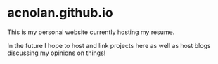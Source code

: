 # acnolan.github.io
This is my personal website currently hosting my resume.

In the future I hope to host and link projects here as well as host blogs discussing my opinions on things!
